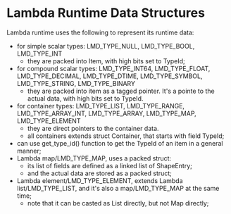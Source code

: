 # Lambda Runtime Data Structures

Lambda runtime uses the following to represent its runtime data:
- for simple scalar types: LMD_TYPE_NULL, LMD_TYPE_BOOL, LMD_TYPE_INT
	- they are packed into Item, with high bits set to TypeId;
- for compound scalar types: LMD_TYPE_INT64, LMD_TYPE_FLOAT, LMD_TYPE_DECIMAL, LMD_TYPE_DTIME, LMD_TYPE_SYMBOL, LMD_TYPE_STRING, LMD_TYPE_BINARY
	- they are packed into item as a tagged pointer. It's a pointe to the actual data, with high bits set to TypeId.
- for container types: LMD_TYPE_LIST, LMD_TYPE_RANGE, LMD_TYPE_ARRAY_INT, LMD_TYPE_ARRAY, LMD_TYPE_MAP, LMD_TYPE_ELEMENT
	- they are direct pointers to the container data.
	- all containers extends struct Container, that starts with field TypeId;
- can use get_type_id() function to get the TypeId of an item in a general manner;
- Lambda map/LMD_TYPE_MAP, uses a packed struct:
	- its list of fields are defined as a linked list of ShapeEntry;
	- and the actual data are stored as a packed struct;
- Lambda element/LMD_TYPE_ELEMENT, extends Lambda list/LMD_TYPE_LIST, and it's also a map/LMD_TYPE_MAP at the same time;
	- note that it can be casted as List directly, but not Map directly;